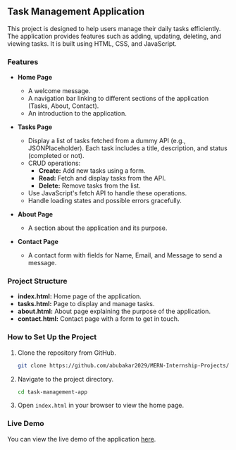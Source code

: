 ## Task Management Application

This project is designed to help users manage their daily tasks efficiently. The application provides features such as adding, updating, deleting, and viewing tasks. It is built using HTML, CSS, and JavaScript.

### Features

- **Home Page**
  - A welcome message.
  - A navigation bar linking to different sections of the application (Tasks, About, Contact).
  - An introduction to the application.

- **Tasks Page**
  - Display a list of tasks fetched from a dummy API (e.g., JSONPlaceholder). Each task includes a title, description, and status (completed or not).
  - CRUD operations:
    - **Create:** Add new tasks using a form.
    - **Read:** Fetch and display tasks from the API.
    - **Delete:** Remove tasks from the list.
  - Use JavaScript's fetch API to handle these operations.
  - Handle loading states and possible errors gracefully.

- **About Page**
  - A section about the application and its purpose.

- **Contact Page**
  - A contact form with fields for Name, Email, and Message to send a message.

### Project Structure

- **index.html:** Home page of the application.
- **tasks.html:** Page to display and manage tasks.
- **about.html:** About page explaining the purpose of the application.
- **contact.html:** Contact page with a form to get in touch.

### How to Set Up the Project

1. Clone the repository from GitHub.
   ```sh
   git clone https://github.com/abubakar2029/MERN-Internship-Projects/tree/main/Project-1
   ```
2. Navigate to the project directory.
   ```sh
   cd task-management-app
   ```
3. Open `index.html` in your browser to view the home page.

### Live Demo

You can view the live demo of the application [here](https://boorish-tray.surge.sh/).